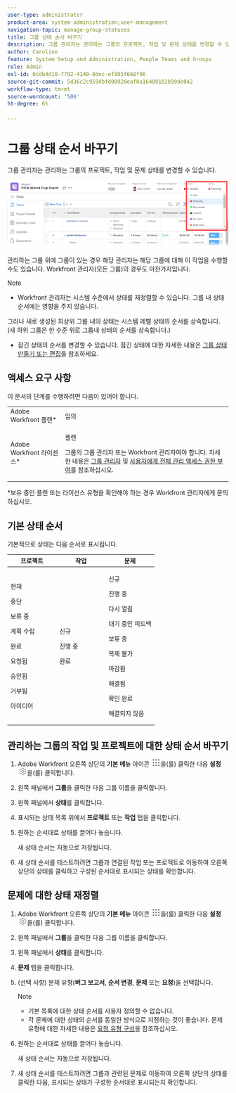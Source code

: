 ```yaml
---
user-type: administrator
product-area: system-administration;user-management
navigation-topic: manage-group-statuses
title: 그룹 상태 순서 바꾸기
description: 그룹 관리자는 관리하는 그룹의 프로젝트, 작업 및 문제 상태를 변경할 수 있습니다.
author: Caroline
feature: System Setup and Administration, People Teams and Groups
role: Admin
exl-id: 0cdb4d10-7792-4140-8dec-ef805f668f90
source-git-commit: 5d36c2c959dbfd00920eaf0a16409102b99de042
workflow-type: tm+mt
source-wordcount: '506'
ht-degree: 6%

---
```


# 그룹 상태 순서 바꾸기

그룹 관리자는 관리하는 그룹의 프로젝트, 작업 및 문제 상태를 변경할 수 있습니다.

<!--
The system version of this snippet mentions a single group because a sysadmin call also reorder statuses there. Group admin version of this article is still needed.
-->

![](assets/statuses.png)

관리하는 그룹 위에 그룹이 있는 경우 해당 관리자는 해당 그룹에 대해 이 작업을 수행할 수도 있습니다. Workfront 관리자(모든 그룹)의 경우도 마찬가지입니다.

>[!NOTE]
>
>* Workfront 관리자는 시스템 수준에서 상태를 재정렬할 수 있습니다. 그룹 내 상태 순서에는 영향을 주지 않습니다.
>
>  그러나 새로 생성된 최상위 그룹 내의 상태는 시스템 레벨 상태의 순서를 상속합니다. (새 하위 그룹은 한 수준 위로 그룹내 상태의 순서를 상속합니다.)
>
>* 잠긴 상태의 순서를 변경할 수 있습니다. 잠긴 상태에 대한 자세한 내용은 [그룹 상태 만들기 또는 편집](../../../administration-and-setup/manage-groups/manage-group-statuses/create-or-edit-a-group-status.md)을 참조하세요.
>

## 액세스 요구 사항

이 문서의 단계를 수행하려면 다음이 있어야 합니다.

<table style="table-layout:auto"> 
 <col> 
 <col> 
 <tbody> 
  <tr> 
   <td role="rowheader">Adobe Workfront 플랜* </td> 
   <td>임의</td> 
  </tr> 
  <tr data-mc-conditions="SnippetConditions-wf-groups.groups"> 
   <td role="rowheader">Adobe Workfront 라이센스*</td> 
   <td> <p>플랜 </p> <p>그룹의 그룹 관리자 또는 Workfront 관리자여야 합니다. 자세한 내용은 <a href="../../../administration-and-setup/manage-groups/group-roles/group-administrators.md" class="MCXref xref">그룹 관리자</a> 및 <a href="../../../administration-and-setup/add-users/configure-and-grant-access/grant-a-user-full-administrative-access.md" class="MCXref xref">사용자에게 전체 관리 액세스 권한 부여</a>를 참조하십시오.</p> </td> 
  </tr> 
 </tbody> 
</table>

&#42;보유 중인 플랜 또는 라이선스 유형을 확인해야 하는 경우 Workfront 관리자에게 문의하십시오.

## 기본 상태 순서

기본적으로 상태는 다음 순서로 표시됩니다.

<table style="table-layout:auto"> 
 <col> 
 <col> 
 <col> 
 <thead> 
  <tr> 
   <th width="33.33%">프로젝트</th> 
   <th width="33.33%">작업</th> 
   <th width="33.33%">문제</th> 
  </tr> 
 </thead> 
 <tbody> 
  <tr> 
   <td> 
     <p>현재</p> 
     <p>중단</p> 
     <p> 보류 중 </p> 
     <p> 계획 수립 </p> 
     <p> 완료 </p> 
     <p> 요청됨 </p> 
     <p> 승인됨 </p> 
     <p> 거부됨 </p> 
     <p> 아이디어 </p> 
   </td> 
   <td> 
     <p>신규</p> 
     <p>진행 중</p> 
     <p>완료</p> 
   </td> 
   <td> 
     <p>신규</p> 
     <p>진행 중</p> 
     <p>다시 열림</p> 
     <p>대기 중인 피드백</p> 
     <p>보류 중</p> 
     <p>복제 불가</p> 
     <p>마감됨</p> 
     <p>해결됨</p> 
     <p>확인 완료</p> 
     <p>해결되지 않음</p> 
   </td> 
  </tr> 
 </tbody> 
</table>

## 관리하는 그룹의 작업 및 프로젝트에 대한 상태 순서 바꾸기

1. Adobe Workfront 오른쪽 상단의 **기본 메뉴** 아이콘 ![](assets/main-menu-icon.png)을(를) 클릭한 다음 **설정** ![](assets/gear-icon-settings.png)을(를) 클릭합니다.

1. 왼쪽 패널에서 **그룹**&#x200B;을 클릭한 다음 그룹 이름을 클릭합니다.
1. 왼쪽 패널에서 **상태**&#x200B;를 클릭합니다.
1. 표시되는 상태 목록 위에서 **프로젝트** 또는 **작업** 탭을 클릭합니다.

1. 원하는 순서대로 상태를 끌어다 놓습니다.

   새 상태 순서는 자동으로 저장됩니다.

1. 새 상태 순서를 테스트하려면 그룹과 연결된 작업 또는 프로젝트로 이동하여 오른쪽 상단의 상태를 클릭하고 구성된 순서대로 표시되는 상태를 확인합니다.

## 문제에 대한 상태 재정렬

1. Adobe Workfront 오른쪽 상단의 **기본 메뉴** 아이콘 ![](assets/main-menu-icon.png)을(를) 클릭한 다음 **설정** ![](assets/gear-icon-settings.png)을(를) 클릭합니다.

1. 왼쪽 패널에서 **그룹**&#x200B;을 클릭한 다음 그룹 이름을 클릭합니다.
1. 왼쪽 패널에서 **상태**&#x200B;를 클릭합니다.
1. **문제** 탭을 클릭합니다.
1. (선택 사항) 문제 유형(**버그 보고서**, **순서 변경**, **문제** 또는 **요청**)을 선택합니다.

   >[!NOTE]
   >
   >* 기본 목록에 대한 상태 순서를 사용자 정의할 수 없습니다.
   >* 각 문제에 대한 상태의 순서를 동일한 방식으로 지정하는 것이 좋습니다. 문제 유형에 대한 자세한 내용은 [요청 유형 구성](../../../administration-and-setup/set-up-workfront/configure-system-defaults/configure-request-types.md)을 참조하십시오.

1. 원하는 순서대로 상태를 끌어다 놓습니다.

   새 상태 순서는 자동으로 저장됩니다.

1. 새 상태 순서를 테스트하려면 그룹과 관련된 문제로 이동하여 오른쪽 상단의 상태를 클릭한 다음, 표시되는 상태가 구성한 순서대로 표시되는지 확인합니다.
